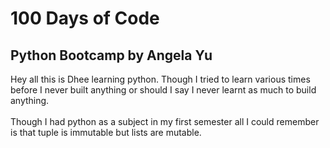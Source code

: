 # 100 Days of Code
## Python Bootcamp by Angela Yu
Hey all this is Dhee learning python. Though I tried to learn various times before I never built anything or should I say I never learnt as much to build anything.<br><br>
Though I had python as a subject in my first semester all I could remember is that tuple is immutable but lists are mutable.<br><br>
